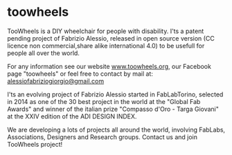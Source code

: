 # toowheels
TooWheels is a DIY wheelchair for people with disability. I'ts a patent pending project of Fabrizio Alessio, released in open source version (CC licence non commercial,share alike international 4.0) to be usefull for people all over the world.

For any information see our website www.toowheels.org, our Facebook page "toowheels" or feel free to contact by mail at: alessiofabriziogiorgio@gmail.com

I'ts an evolving project of Fabrizio Alessio started in FabLabTorino, selected in 2014 as one of the 30 best project in the world at the "Global Fab Awards" and winner of the italian prize "Compasso d'Oro - Targa Giovani" at the XXIV edition of the ADI DESIGN INDEX. 

We are developing a lots of projects all around the world, involving FabLabs, Associations, Designers and Research groups. Contact us and join TooWheels project!
